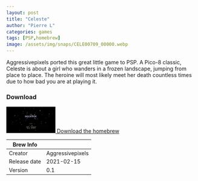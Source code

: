 ```yaml
---
layout: post
title: "Celeste"
author: "Pierre L"
categories: games
tags: [PSP,homebrew]
image: /assets/img/snaps/CELE00709_00000.webp
---
```


Aggressivepixels ported this great little game to PSP. A Pico-8 classic, Celeste is about a girl who wanders in a frozen landscape, jumping from place to place. The heroine will most likely meet her death countless times due to how bad you are at playing it.

### Download

<p class="download-btn">
    <a href="https://archive.org/download/celeste.-7z/Celeste.7z">
	<img border="0" alt="Download the homebrew" src="/assets/img/icon0/2021-05-01-Celeste-by-aggressivepixels.webp" width="130" height="70">
	Download the homebrew
	</a>
</p>

| Brew Info    |             |
|--------------|-------------|
| Creator      | Aggressivepixels |
| Release date | 2021-02-15  |
| Version      | 0.1  |
